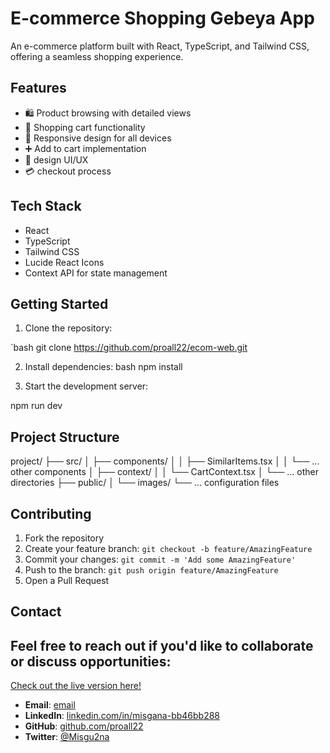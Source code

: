 # E-commerce Shopping Gebeya App

An e-commerce platform built with React, TypeScript, and Tailwind CSS, offering a seamless shopping experience.

## Features

- 🛍️ Product browsing with detailed views
- 🛒 Shopping cart functionality
- 📱 Responsive design for all devices
- ➕ Add to cart implementation
- 🚧 design UI/UX
- 💳 checkout process

## Tech Stack

- React
- TypeScript
- Tailwind CSS
- Lucide React Icons
- Context API for state management

## Getting Started

1. Clone the repository:

`bash
git clone https://github.com/proall22/ecom-web.git

2. Install dependencies:
   bash
   npm install

3. Start the development server:

npm run dev

## Project Structure

project/ ├── src/ │ ├── components/ │ │ ├── SimilarItems.tsx │ │ └── ... other components │ ├── context/ │ │ └── CartContext.tsx │ └── ... other directories ├── public/ │ └── images/ └── ... configuration files

## Contributing

1. Fork the repository
2. Create your feature branch: `git checkout -b feature/AmazingFeature`
3. Commit your changes: `git commit -m 'Add some AmazingFeature'`
4. Push to the branch: `git push origin feature/AmazingFeature`
5. Open a Pull Request

## Contact

## Feel free to reach out if you'd like to collaborate or discuss opportunities:

[Check out the live version here!](https://project-brown-sigma.vercel.app/)

- **Email**: [email](misganategegn0@gmail.com)
- **LinkedIn**: [linkedin.com/in/misgana-bb46bb288](https://linkedin.com/in/misgana-bb46bb288)
- **GitHub**: [github.com/proall22](https://github.com/proall22)
- **Twitter**: [@Misgu2na](https://twitter.com/Misgu2na)
